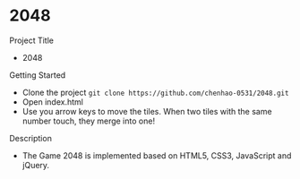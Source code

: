 # 2048

Project Title
- 2048

Getting Started
- Clone the project `git clone https://github.com/chenhao-0531/2048.git`
- Open index.html
- Use you arrow keys to move the tiles. When two tiles with the same number touch, they merge into one!

Description
- The Game 2048 is implemented based on HTML5, CSS3, JavaScript and jQuery.

